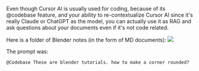 Even though Cursor AI is usually used for coding, because of its @codebase feature, and your ability to re-contextualize Cursor AI since it's really Claude or ChatGPT as the model, you can actually use it as RAG and ask questions about your documents even if it's not code related.

Here is a folder of Blender notes (in the form of MD documents):
![](https://i.imgur.com/vB3AvJi.png)

The prompt was:
```
@Codebase These are blender tutorials. how to make a corner rounded?
```